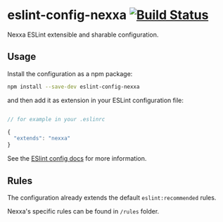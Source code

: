 # eslint-config-nexxa [![Build Status](https://travis-ci.org/Nexxa/eslint-config-nexxa.svg?branch=master)](https://travis-ci.org/Nexxa/eslint-config-nexxa)

Nexxa ESLint extensible and sharable configuration.

## Usage

Install the configuration as a npm package:

```sh
npm install --save-dev eslint-config-nexxa
```

and then add it as extension in your ESLint configuration file:

```javascript

// for example in your .eslinrc

{
  "extends": "nexxa"
}

```

See the [ESlint config docs](http://eslint.org/docs/user-guide/configuring#extending-configuration-files) for more information.

## Rules

The configuration already extends the default `eslint:recommended` rules.

Nexxa's specific rules can be found in `/rules` folder.
